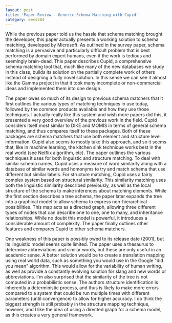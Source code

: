 ```yaml
---
layout: post
title: 'Paper Review - Generic Schema Matching with Cupid' 
category: eecs584
---
```

While the previous paper told us the hassle that schema matching brought the developer, this paper actually presents a working solution to schema matching, developed by Microsoft. As outlined in the survey paper, schema matching is a pervasive and particularly difficult problem that is best performed by domain expert humans, even if the work is tedious and seemingly brain-dead. This paper describes Cupid, a comprehensive schema matching tool that, much like many of the new databases we study in this class, builds its solution on the partially complete work of others instead of designing a fully novel solution. In this sense we can see it almost like the Gamma project in that it took many incomplete or non-commercial ideas and implemented them into one design. 

The paper owes so much of its design to previous schema matchers that it first outlines the various types of matching techniques in use today, followed by the common products available and how they use those techniques. I actually really like this system and wish more papers did this, it presented a very good overview of the previous work in the field. Cupid considers itself most similar to DIKE and MOMIS in terms of general schema matching, and thus compares itself to these packages. Both of these packages are schema matchers that use both element and structure level information. Cupid also seems to mostly take this approach, and so it seems that, like in machine learning, the kitchen sink technique works best in the real world (see Netflix algorithm, etc). The paper outlines the various techniques it uses for both linguistic and structure matching. To deal with similar schema names, Cupid uses a measure of word similarity along with a database of similar words and homonyms to try and match schema that use different but similar labels. For structure matching, Cupid uses a fairly complex system based on structural similarity. This similarity matching uses both the linguistic similarity described previously, as well as the local structure of the schema to make inferences about matching elements. While the first section describes a tree schema, the paper later expands the tree into a graphical model to allow schema to express non-hierarchical possibilities. This map acts as a directed graph, allowing three different types of nodes that can describe one to one, one to many, and inheritance relationships. While no doubt this model is powerful, it introduces a considerable amount of complexity. The paper finally outlines other features and compares Cupid to other schema matchers.

One weakness of this paper is possibly owed to its release date (2001), but its linguistic model seems quite limited. The paper uses a thesaurus to determine abbreviations and similar words, but these are only useful in an academic sense. A better solution would be to create a translation mapping using real world data, such as something you would use in the Google "did you mean" algorithm. This would allow for the variability of human writing, as well as provide a constantly evolving solution for slang and new words or abbreviations. I'm also surprised that the similarity of the tree is not computed in a probabilistic sense. The authors structure identification is inherently a deterministic process, and thus is likely to make more errors compared to a system that could be run multiple times with different parameters (until convergence) to allow for higher accuracy. I do think the biggest strength is still probably in the structure mapping technique, however, and I like the idea of using a directed graph for a schema model, as this creates a very general framework.
